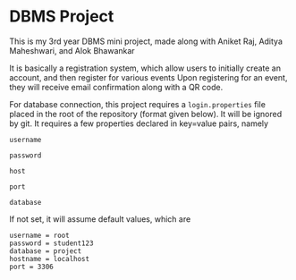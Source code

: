 # DBMS Project

This is my 3rd year DBMS mini project, made along with Aniket Raj, Aditya Maheshwari, and Alok Bhawankar

It is basically a registration system, which allow users to initially create an account, and then register for various events
Upon registering for an event, they will receive email confirmation along with a QR code.

For database connection, this project requires a `login.properties` file placed in the root of the repository (format given below). It will be ignored by git. It requires a few properties declared in key=value pairs, namely

`username`

`password`

`host`

`port`

`database`

If not set, it will assume default values, which are

```
username = root
password = student123
database = project
hostname = localhost
port = 3306
```
